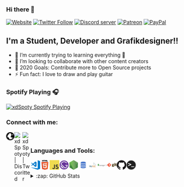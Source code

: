 ### Hi there 👋

[![Website](https://img.shields.io/website?label=xxspoty.de&style=for-the-badge&url=https%3A%2F%2Fxxspoty.de)](https://xxspoty.de)
[![Twitter Follow](https://img.shields.io/twitter/follow/xdSpoty?color=1DA1F2&logo=twitter&style=for-the-badge)](https://twitter.com/intent/follow?original_referer=https%3A%2F%2Fgithub.com%2FxdSpoty&screen_name=xdSpoty)
<a href="https://stimomc.de/discord"><img src="https://discordapp.com/api/guilds/664707991974576137/embed.png" alt="Discord server"/></a>
[![Patreon](https://img.shields.io/endpoint.svg?url=https%3A%2F%2Fshieldsio-patreon.herokuapp.com%2Fxdspoty&style=flat-square)](https://www.patreon.com/xdspoty)
[![PayPal](https://img.shields.io/badge/Paypal-Donate!-%2300457C.svg?logo=paypal&style=flat-square)](https://paypal.me/xdspoty)


## I'm a Student, Developer and Grafikdesigner!!

- 🌱 I’m currently trying to learning everything 🤣
- 👯 I’m looking to collaborate with other content creators
- 🥅 2020 Goals: Contribute more to Open Source projects
- ⚡ Fun fact: I love to draw and play guitar

### Spotify Playing 🎧

[<img src="https://now-playing-codestackr.vercel.app/api/spotify-playing" alt="xdSpoty Spotify Playing" width="350" />](https://open.spotify.com/user/v07rz6wqagne9bmmh7jc9ro6p)

### Connect with me:

[<img align="left" alt="xxspoty.de" width="22px" src="https://raw.githubusercontent.com/iconic/open-iconic/master/svg/globe.svg" />][website]
[<img align="left" alt="xdSpoty | Discord" width="22px" src="https://cdn.jsdelivr.net/npm/simple-icons@v3/icons/discord.svg" />][discord]
[<img align="left" alt="xdSpoty | Twitter" width="22px" src="https://cdn.jsdelivr.net/npm/simple-icons@v3/icons/twitter.svg" />][twitter]

<br />

### Languages and Tools:

[<img align="left" alt="Visual Studio Code" width="26px" src="https://raw.githubusercontent.com/github/explore/80688e429a7d4ef2fca1e82350fe8e3517d3494d/topics/visual-studio-code/visual-studio-code.png" />][webdevplaylist]
[<img align="left" alt="HTML5" width="26px" src="https://raw.githubusercontent.com/github/explore/80688e429a7d4ef2fca1e82350fe8e3517d3494d/topics/html/html.png" />][webdevplaylist]
[<img align="left" alt="JavaScript" width="26px" src="https://raw.githubusercontent.com/github/explore/80688e429a7d4ef2fca1e82350fe8e3517d3494d/topics/javascript/javascript.png" />][jsplaylist]
[<img align="left" alt="Gatsby" width="26px" src="https://raw.githubusercontent.com/github/explore/e94815998e4e0713912fed477a1f346ec04c3da2/topics/gatsby/gatsby.png" />][webdevplaylist]
[<img align="left" alt="Node.js" width="26px" src="https://raw.githubusercontent.com/github/explore/80688e429a7d4ef2fca1e82350fe8e3517d3494d/topics/nodejs/nodejs.png" />][webdevplaylist]
[<img align="left" alt="SQL" width="26px" src="https://raw.githubusercontent.com/github/explore/80688e429a7d4ef2fca1e82350fe8e3517d3494d/topics/sql/sql.png" />][webdevplaylist]
[<img align="left" alt="MySQL" width="26px" src="https://raw.githubusercontent.com/github/explore/80688e429a7d4ef2fca1e82350fe8e3517d3494d/topics/mysql/mysql.png" />][webdevplaylist]
[<img align="left" alt="MongoDB" width="26px" src="https://raw.githubusercontent.com/github/explore/80688e429a7d4ef2fca1e82350fe8e3517d3494d/topics/mongodb/mongodb.png" />][webdevplaylist]
[<img align="left" alt="Git" width="26px" src="https://raw.githubusercontent.com/github/explore/80688e429a7d4ef2fca1e82350fe8e3517d3494d/topics/git/git.png" />][webdevplaylist]
[<img align="left" alt="GitHub" width="26px" src="https://raw.githubusercontent.com/github/explore/78df643247d429f6cc873026c0622819ad797942/topics/github/github.png" />][webdevplaylist]
[<img align="left" alt="Terminal" width="26px" src="https://raw.githubusercontent.com/github/explore/80688e429a7d4ef2fca1e82350fe8e3517d3494d/topics/terminal/terminal.png" />][webdevplaylist]

<br />
<br />


<details>
  <summary>:zap: GitHub Stats</summary>

  <img align="left" alt="xdSpoty's GitHub Stats" src="https://github-readme-stats.codestackr.vercel.app/api?username=xdSpoty&show_icons=true&hide_border=true" />

</details>

[website]: https://xxspoty.de
[twitter]: https://twitter.com/xdSpoty
[discord]: https://discord.bio/p/spoty
[webdevplaylist]: https://www.youtube.com/playlist?list=PLkwxH9e_vrAJ0WbEsFA9W3I1W-g_BTsbt
[jsplaylist]: https://www.youtube.com/playlist?list=PLkwxH9e_vrALRJKu7wfXby3MKeflhTu6B
[cssplaylist]: https://www.youtube.com/playlist?list=PLkwxH9e_vrALSdvZuEh6gqQdmDoDIoqz4


